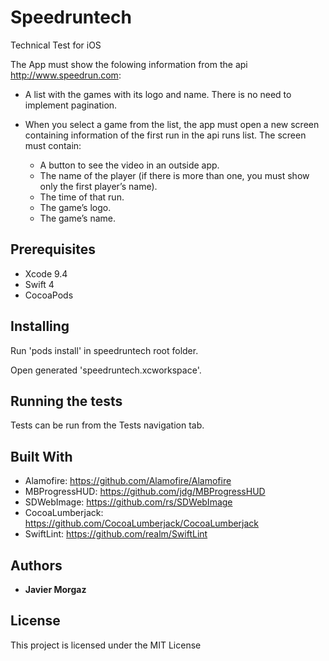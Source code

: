 # Speedruntech

Technical Test for iOS

The App must show the folowing information from the api http://www.speedrun.com:

  * A list with the games with its logo and name.
    There is no need to implement pagination.
    
  * When you select a game from the list, the app must open a new screen containing
    information of the first run in the api runs list. The screen must contain:
    - A button to see the video in an outside app.
    - The name of the player (if there is more than one, you must show only the first player’s name).
    - The time of that run.
    - The game’s logo.
    - The game’s name.

## Prerequisites

- Xcode 9.4
- Swift 4
- CocoaPods

## Installing

Run 'pods install' in speedruntech root folder.

Open generated 'speedruntech.xcworkspace'.

## Running the tests

Tests can be run from the Tests navigation tab.


## Built With

* Alamofire: https://github.com/Alamofire/Alamofire
* MBProgressHUD: https://github.com/jdg/MBProgressHUD
* SDWebImage: https://github.com/rs/SDWebImage
* CocoaLumberjack: https://github.com/CocoaLumberjack/CocoaLumberjack
* SwiftLint: https://github.com/realm/SwiftLint

## Authors

* **Javier Morgaz**

## License

This project is licensed under the MIT License
